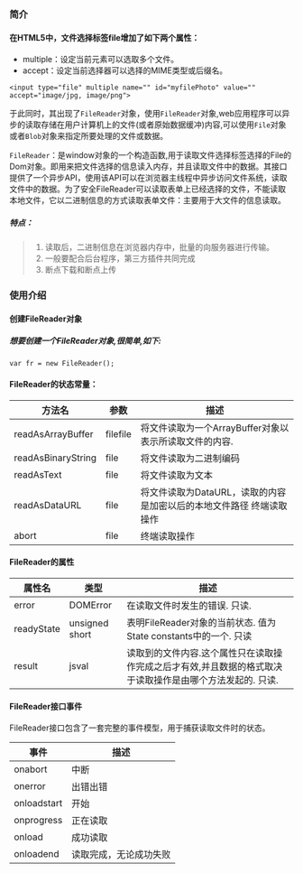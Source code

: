 ### 简介
#### 在HTML5中，文件选择标签file增加了如下两个属性：
- multiple：设定当前元素可以选取多个文件。
- accept：设定当前选择器可以选择的MIME类型或后缀名。

`<input type="file" multiple name="" id="myfilePhoto" value="" accept="image/jpg, image/png">`

于此同时，其出现了`FileReader`对象，使用`FileReader`对象,web应用程序可以异步的读取存储在用户计算机上的文件(或者原始数据缓冲)内容,可以使用`File`对象或者`Blob`对象来指定所要处理的文件或数据。

`FileReader`：是window对象的一个构造函数,用于读取文件选择标签选择的File的Dom对象。即用来把文件选择的信息读入内存，并且读取文件中的数据。其接口提供了一个异步API，使用该API可以在浏览器主线程中异步访问文件系统，读取文件中的数据。为了安全FileReader可以读取表单上已经选择的文件，不能读取本地文件，它以二进制信息的方式读取表单文件：主要用于大文件的信息读取。

##### 特点：
> 1. 读取后，二进制信息在浏览器内存中，批量的向服务器进行传输。
> 2. 一般要配合后台程序，第三方插件共同完成
> 3. 断点下载和断点上传

### 使用介绍

#### 创建FileReader对象

##### 想要创建一个FileReader对象,很简单,如下:
`var fr = new FileReader();`

#### FileReader的状态常量：

方法名  | 参数  |  描述
--| --- | --
readAsArrayBuffer  | filefile  | 将文件读取为一个ArrayBuffer对象以表示所读取文件的内容.
readAsBinaryString  | file  | 将文件读取为二进制编码
readAsText  | file  | 将文件读取为文本
readAsDataURL  | file  | 将文件读取为DataURL，读取的内容是加密以后的本地文件路径 终端读取操作
abort  | file  | 终端读取操作

#### FileReader的属性

属性名 | 类型 | 描述
 --   |  -- | --
error  |  DOMError |  在读取文件时发生的错误. 只读.
readyState  |  unsigned short | 表明FileReader对象的当前状态. 值为State constants中的一个. 只读
result  |  jsval |  读取到的文件内容.这个属性只在读取操作完成之后才有效,并且数据的格式取决于读取操作是由哪个方法发起的. 只读.

#### FileReader接口事件
FileReader接口包含了一套完整的事件模型，用于捕获读取文件时的状态。

事件  | 描述
--   | --
onabort  |  中断
onerror  |  出错出错
onloadstart  |  开始
onprogress  |  正在读取
onload  |  成功读取
onloadend  |  读取完成，无论成功失败
